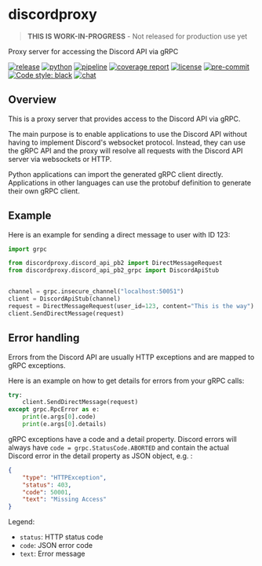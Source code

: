 # discordproxy

> **THIS IS WORK-IN-PROGRESS** - Not released for production use yet

Proxy server for accessing the Discord API via gRPC

[![release](https://img.shields.io/pypi/v/discordproxy?label=release)](https://pypi.org/project/discordproxy/)
[![python](https://img.shields.io/pypi/pyversions/discordproxy)](https://pypi.org/project/discordproxy/)
[![pipeline](https://gitlab.com/ErikKalkoken/discordproxy/badges/master/pipeline.svg)](https://gitlab.com/ErikKalkoken/discordproxy/-/pipelines)
[![coverage report](https://gitlab.com/ErikKalkoken/discordproxy/badges/master/coverage.svg)](https://gitlab.com/ErikKalkoken/discordproxy/-/commits/master)
[![license](https://img.shields.io/badge/license-MIT-green)](https://gitlab.com/ErikKalkoken/discordproxy/-/blob/master/LICENSE)
[![pre-commit](https://img.shields.io/badge/pre--commit-enabled-brightgreen?logo=pre-commit&logoColor=white)](https://github.com/pre-commit/pre-commit)
[![Code style: black](https://img.shields.io/badge/code%20style-black-000000.svg)](https://github.com/psf/black)
[![chat](https://img.shields.io/discord/790364535294132234)](https://discord.gg/zmh52wnfvM)

## Overview

This is a proxy server that provides access to the Discord API via gRPC.

The main purpose is to enable applications to use the Discord API without having to implement Discord's websocket protocol. Instead, they can use the gRPC API and the proxy will resolve all requests with the Discord API server via websockets or HTTP.

Python applications can import the generated gRPC client directly. Applications in other languages can use the protobuf definition to generate their own gRPC client.

## Example

Here is an example for sending a direct message to user with ID 123:

```python
import grpc

from discordproxy.discord_api_pb2 import DirectMessageRequest
from discordproxy.discord_api_pb2_grpc import DiscordApiStub


channel = grpc.insecure_channel("localhost:50051")
client = DiscordApiStub(channel)
request = DirectMessageRequest(user_id=123, content="This is the way")
client.SendDirectMessage(request)

```

## Error handling

Errors from the Discord API are usually HTTP exceptions and are mapped to gRPC exceptions.

Here is an example on how to get details for errors from your gRPC calls:

```python
try:
    client.SendDirectMessage(request)
except grpc.RpcError as e:
    print(e.args[0].code)
    print(e.args[0].details)
```

gRPC exceptions have a code and a detail property. Discord errors will always have `code = grpc.StatusCode.ABORTED` and contain the actual Discord error in the detail property as JSON object, e.g. :

```json
{
    "type": "HTTPException",
    "status": 403,
    "code": 50001,
    "text": "Missing Access"
}
```

Legend:

- `status`: HTTP status code
- `code`: JSON error code
- `text`: Error message
